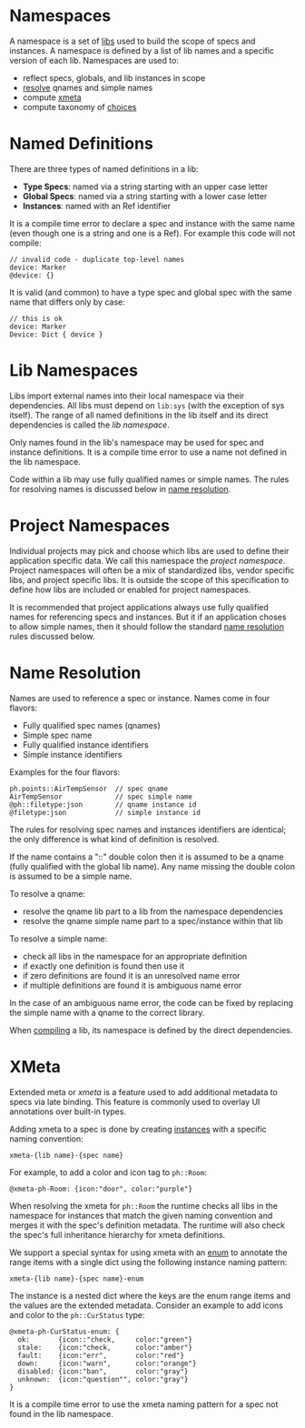 # Namespaces

A namespace is a set of [libs](Libs.md) used to build the scope of specs and
instances.  A namespace is defined by a list of lib names and a specific
version of each lib. Namespaces are used to:

  - reflect specs, globals, and lib instances in scope
  - [resolve](#name-resolution) qnames and simple names
  - compute [xmeta](#xmeta)
  - compute taxonomy of [choices](Choices.md)

# Named Definitions

There are three types of named definitions in a lib:
  - **Type Specs**: named via a string starting with an upper case letter
  - **Global Specs**: named via a string starting with a lower case letter
  - **Instances**: named with an Ref identifier

It is a compile time error to declare a spec and instance with the
same name (even though one is a string and one is a Ref). For example
this code will not compile:

```xeto
// invalid code - duplicate top-level names
device: Marker
@device: {}
```

It is valid (and common) to have a type spec and global spec with
the same name that differs only by case:

```xeto
// this is ok
device: Marker
Device: Dict { device }
```

# Lib Namespaces

Libs import external names into their local namespace via their dependencies.
All libs must depend on `lib:sys` (with the exception of sys itself). The
range of all named definitions in the lib itself and its direct dependencies
is called the *lib namespace*.

Only names found in the lib's namespace may be used for spec and instance
definitions.  It is a compile time error to use a name not defined in the
lib namespace.

Code within a lib may use fully qualified names or simple names.  The rules
for resolving names is discussed below in [name resolution](#name-resolution).

# Project Namespaces

Individual projects may pick and choose which libs are used to define their
application specific data. We call this namespace the *project namespace*.
Project namespaces will often be a mix of standardized libs, vendor specific
libs, and project specific libs. It is outside the scope of this specification
to define how libs are included or enabled for project namespaces.

It is recommended that project applications always use fully qualified names
for referencing specs and instances.  But it if an application choses to allow
simple names, then it should follow the standard [name resolution](#name-resolution)
rules discussed below.

# Name Resolution

Names are used to reference a spec or instance.  Names come in four flavors:
  - Fully qualified spec names (qnames)
  - Simple spec name
  - Fully qualified instance identifiers
  - Simple instance identifiers

Examples for the four flavors:

```xeto
ph.points::AirTempSensor  // spec qname
AirTempSensor             // spec simple name
@ph::filetype:json        // qname instance id
@filetype:json            // simple instance id
```

The rules for resolving spec names and instances identifiers are identical;
the only difference is what kind of definition is resolved.

If the name contains a "::" double colon then it is assumed to be a qname
(fully qualified with the global lib name).  Any name missing the
double colon is assumed to be a simple name.

To resolve a qname:
  - resolve the qname lib part to a lib from the namespace dependencies
  - resolve the qname simple name part to a spec/instance within that lib

To resolve a simple name:
  - check all libs in the namespace for an appropriate definition
  - if exactly one definition is found then use it
  - if zero definitions are found it is an unresolved name error
  - if multiple definitions are found it is ambiguous name error

In the case of an ambiguous name error, the code can be fixed by
replacing the simple name with a qname to the correct library.

When [compiling](#lib-namespaces) a lib, its namespace is defined
by the direct dependencies.

# XMeta

Extended meta or *xmeta* is a feature used to add additional
metadata to specs via late binding.  This feature is commonly used
to overlay UI annotations over built-in types.

Adding xmeta to a spec is done by creating [instances](Instances.md)
with a specific naming convention:

```
xmeta-{lib name}-{spec name}
```

For example, to add a color and icon tag to `ph::Room`:

```xeto
@xmeta-ph-Room: {icon:"door", color:"purple"}
```

When resolving the xmeta for `ph::Room` the runtime checks all libs
in the namespace for instances that match the given naming convention
and merges it with the spec's definition metadata.  The runtime will
also check the spec's full inheritance hierarchy for xmeta definitions.

We support a special syntax for using xmeta with an [enum](Enums.md)
to annotate the range items with a single dict using the following
instance naming pattern:

```
xmeta-{lib name}-{spec name}-enum
```

The instance is a nested dict where the keys are the enum range
items and the values are the extended metadata.  Consider an example
to add icons and color to the `ph::CurStatus` type:

```xeto
@xmeta-ph-CurStatus-enum: {
  ok:       {icon::"check,     color:"green"}
  stale:    {icon:"check,      color:"amber"}
  fault:    {icon:"err",       color:"red"}
  down:     {icon:"warn",      color:"orange"}
  disabled: {icon:"ban",       color:"gray"}
  unknown:  {icon:"question"", color:"gray"}
}
```

It is a compile time error to use the xmeta naming pattern for
a spec not found in the lib namespace.



